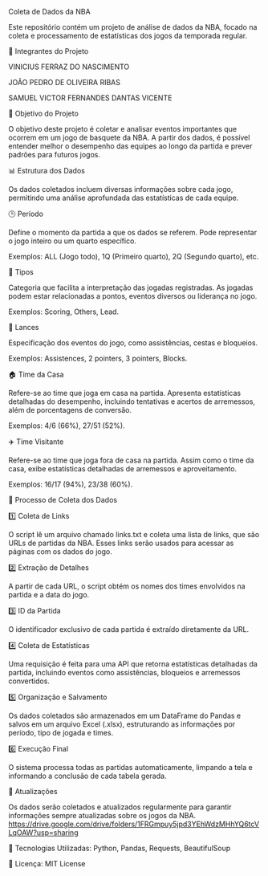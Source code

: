 Coleta de Dados da NBA

Este repositório contém um projeto de análise de dados da NBA, focado na coleta e processamento de estatísticas dos jogos da temporada regular.

📌 Integrantes do Projeto

VINICIUS FERRAZ DO NASCIMENTO

JOÃO PEDRO DE OLIVEIRA RIBAS

SAMUEL VICTOR FERNANDES DANTAS VICENTE

🎯 Objetivo do Projeto

O objetivo deste projeto é coletar e analisar eventos importantes que ocorrem em um jogo de basquete da NBA. A partir dos dados, é possível entender melhor o desempenho das equipes ao longo da partida e prever padrões para futuros jogos.

📊 Estrutura dos Dados

Os dados coletados incluem diversas informações sobre cada jogo, permitindo uma análise aprofundada das estatísticas de cada equipe.

🕒 Período

Define o momento da partida a que os dados se referem. Pode representar o jogo inteiro ou um quarto específico.

Exemplos: ALL (Jogo todo), 1Q (Primeiro quarto), 2Q (Segundo quarto), etc.

🏀 Tipos

Categoria que facilita a interpretação das jogadas registradas. As jogadas podem estar relacionadas a pontos, eventos diversos ou liderança no jogo.

Exemplos: Scoring, Others, Lead.

🎯 Lances

Especificação dos eventos do jogo, como assistências, cestas e bloqueios.

Exemplos: Assistences, 2 pointers, 3 pointers, Blocks.

🏠 Time da Casa

Refere-se ao time que joga em casa na partida. Apresenta estatísticas detalhadas do desempenho, incluindo tentativas e acertos de arremessos, além de porcentagens de conversão.

Exemplos: 4/6 (66%), 27/51 (52%).

✈️ Time Visitante

Refere-se ao time que joga fora de casa na partida. Assim como o time da casa, exibe estatísticas detalhadas de arremessos e aproveitamento.

Exemplos: 16/17 (94%), 23/38 (60%).

🔄 Processo de Coleta dos Dados

1️⃣ Coleta de Links

O script lê um arquivo chamado links.txt e coleta uma lista de links, que são URLs de partidas da NBA. Esses links serão usados para acessar as páginas com os dados do jogo.

2️⃣ Extração de Detalhes

A partir de cada URL, o script obtém os nomes dos times envolvidos na partida e a data do jogo.

3️⃣ ID da Partida

O identificador exclusivo de cada partida é extraído diretamente da URL.

4️⃣ Coleta de Estatísticas

Uma requisição é feita para uma API que retorna estatísticas detalhadas da partida, incluindo eventos como assistências, bloqueios e arremessos convertidos.

5️⃣ Organização e Salvamento

Os dados coletados são armazenados em um DataFrame do Pandas e salvos em um arquivo Excel (.xlsx), estruturando as informações por período, tipo de jogada e times.

6️⃣ Execução Final

O sistema processa todas as partidas automaticamente, limpando a tela e informando a conclusão de cada tabela gerada.


📅 Atualizações

Os dados serão coletados e atualizados regularmente para garantir informações sempre atualizadas sobre os jogos da NBA.
https://drive.google.com/drive/folders/1FRGmpuy5jpd3YEhWdzMHhYQ6tcVLqOAW?usp=sharing



🔗 Tecnologias Utilizadas: Python, Pandas, Requests, BeautifulSoup

📌 Licença: MIT License

